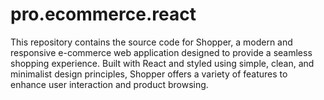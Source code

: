 # pro.ecommerce.react
This repository contains the source code for Shopper, a modern and responsive e-commerce web application designed to provide a seamless shopping experience. Built with React and styled using simple, clean, and minimalist design principles, Shopper offers a variety of features to enhance user interaction and product browsing.
